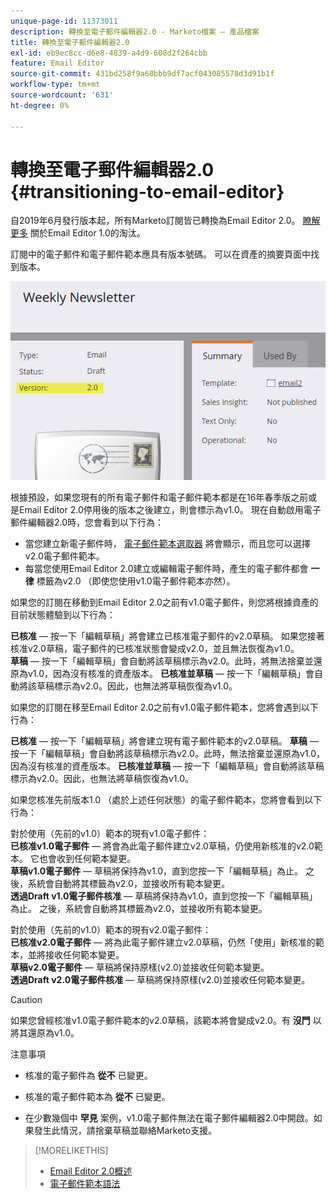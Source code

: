 ```yaml
---
unique-page-id: 11373011
description: 轉換至電子郵件編輯器2.0 - Marketo檔案 — 產品檔案
title: 轉換至電子郵件編輯器2.0
exl-id: eb9ec8cc-d6e8-4839-a4d9-608d2f264cbb
feature: Email Editor
source-git-commit: 431bd258f9a68bbb9df7acf043085578d3d91b1f
workflow-type: tm+mt
source-wordcount: '631'
ht-degree: 0%

---
```


# 轉換至電子郵件編輯器2.0 {#transitioning-to-email-editor}

自2019年6月發行版本起，所有Marketo訂閱皆已轉換為Email Editor 2.0。 [瞭解更多](https://nation.marketo.com/docs/DOC-7038) 關於Email Editor 1.0的淘汰。

訂閱中的電子郵件和電子郵件範本應具有版本號碼。 可以在資產的摘要頁面中找到版本。

![](assets/five-5.png)

根據預設，如果您現有的所有電子郵件和電子郵件範本都是在16年春季版之前或是Email Editor 2.0停用後的版本之後建立，則會標示為v1.0。 現在自動啟用電子郵件編輯器2.0時，您會看到以下行為：

* 當您建立新電子郵件時， [電子郵件範本選取器](email-template-picker-overview.md) 將會顯示，而且您可以選擇v2.0電子郵件範本。
* 每當您使用Email Editor 2.0建立或編輯電子郵件時，產生的電子郵件都會 **一律** 標籤為v2.0 （即使您使用v1.0電子郵件範本亦然）。

如果您的訂閱在移動到Email Editor 2.0之前有v1.0電子郵件，則您將根據資產的目前狀態體驗到以下行為：

**已核准**  — 按一下「編輯草稿」將會建立已核准電子郵件的v2.0草稿。 如果您接著核准v2.0草稿，電子郵件的已核准狀態會變成v2.0，並且無法恢復為v1.0。\
**草稿**  — 按一下「編輯草稿」會自動將該草稿標示為v2.0。此時，將無法捨棄並還原為v1.0，因為沒有核准的資產版本。
**已核准並草稿**  — 按一下「編輯草稿」會自動將該草稿標示為v2.0。因此，也無法將草稿恢復為v1.0。

如果您的訂閱在移至Email Editor 2.0之前有v1.0電子郵件範本，您將會遇到以下行為：

**已核准**  — 按一下「編輯草稿」將會建立現有電子郵件範本的v2.0草稿。
**草稿**  — 按一下「編輯草稿」會自動將該草稿標示為v2.0。此時，無法捨棄並還原為v1.0，因為沒有核准的資產版本。
**已核准並草稿**  — 按一下「編輯草稿」會自動將該草稿標示為v2.0。因此，也無法將草稿恢復為v1.0。

如果您核准先前版本1.0 （處於上述任何狀態）的電子郵件範本，您將會看到以下行為：

對於使用（先前的v1.0）範本的現有v1.0電子郵件：\
**已核准v1.0電子郵件**  — 將會為此電子郵件建立v2.0草稿，仍使用新核准的v2.0範本。 它也會收到任何範本變更。\
**草稿v1.0電子郵件**  — 草稿將保持為v1.0，直到您按一下「編輯草稿」為止。 之後，系統會自動將其標籤為v2.0，並接收所有範本變更。\
**透過Draft v1.0電子郵件核准**  — 草稿將保持為v1.0，直到您按一下「編輯草稿」為止。 之後，系統會自動將其標籤為v2.0，並接收所有範本變更。

對於使用（先前的v1.0）範本的現有v2.0電子郵件：\
**已核准v2.0電子郵件**  — 將為此電子郵件建立v2.0草稿，仍然「使用」新核准的範本，並將接收任何範本變更。\
**草稿v2.0電子郵件**  — 草稿將保持原樣(v2.0)並接收任何範本變更。\
**透過Draft v2.0電子郵件核准**  — 草稿將保持原樣(v2.0)並接收任何範本變更。

>[!CAUTION]
>
>如果您曾經核准v1.0電子郵件範本的v2.0草稿，該範本將會變成v2.0。有 **沒門** 以將其還原為v1.0。

注意事項

* 核准的電子郵件為 **從不** 已變更。

* 核准的電子郵件範本為 **從不** 已變更。

* 在少數幾個中 **罕見** 案例，v1.0電子郵件無法在電子郵件編輯器2.0中開啟。如果發生此情況，請捨棄草稿並聯絡Marketo支援。

>[!MORELIKETHIS]
>
>* [Email Editor 2.0概述](/help/marketo/product-docs/email-marketing/general/email-editor-2/email-editor-v2-0-overview.md)
>* [電子郵件範本語法](/help/marketo/product-docs/email-marketing/general/email-editor-2/email-template-syntax.md)
